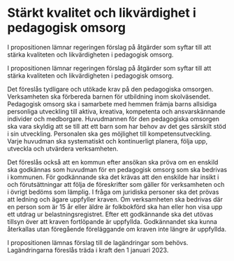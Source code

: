 # Stärkt kvalitet och likvärdighet i pedagogisk omsorg

I propositionen lämnar regeringen förslag på åtgärder som syftar till att stärka kvaliteten och likvärdigheten i pedagogisk omsorg.

I propositionen lämnar regeringen förslag på åtgärder som syftar till att stärka kvaliteten och likvärdigheten i pedagogisk omsorg.

Det föreslås tydligare och utökade krav på den pedagogiska omsorgen. Verksamheten ska förbereda barnen för utbildning inom skolväsendet. Pedagogisk omsorg ska i samarbete med hemmen främja barns allsidiga personliga utveckling till aktiva, kreativa, kompetenta och ansvarskännande individer och medborgare. Huvudmannen för den pedagogiska omsorgen ska vara skyldig att se till att ett barn som har behov av det ges särskilt stöd i sin utveckling. Personalen ska ges möjlighet till kompetensutveckling. Varje huvudman ska systematiskt och kontinuerligt planera, följa upp, utveckla och utvärdera verksamheten.

Det föreslås också att en kommun efter ansökan ska pröva om en enskild ska godkännas som huvudman för en pedagogisk omsorg som ska bedrivas i kommunen. För godkännande ska det krävas att den enskilde har insikt i och förutsättningar att följa de föreskrifter som gäller för verksamheten och i övrigt bedöms som lämplig. I fråga om juridiska personer ska det prövas att ledning och ägare uppfyller kraven. Om verksamheten ska bedrivas där en person som är 15 år eller äldre är folkbokförd ska han eller hon visa upp ett utdrag ur belastningsregistret. Efter ett godkännande ska det utövas tillsyn över att kraven fortlöpande är uppfyllda. Godkännandet ska kunna återkallas utan föregående föreläggande om kraven inte längre är uppfyllda.

I propositionen lämnas förslag till de lagändringar som behövs. Lagändringarna föreslås träda i kraft den 1 januari 2023.
